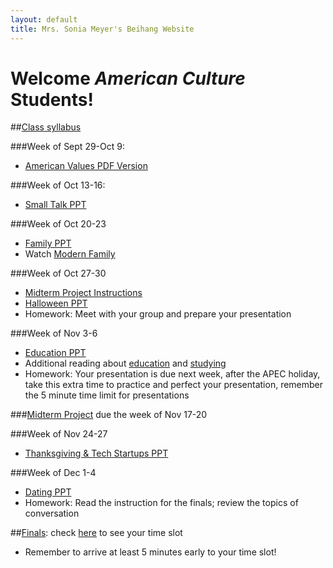 ```yaml
---
layout: default
title: Mrs. Sonia Meyer's Beihang Website
---
```

# Welcome *American Culture* Students!

##[Class syllabus](http://sonia-beihang-website-resources.s3.amazonaws.com/Graduate%20Culture%20Fall%202014%20Syllabus.pdf)


###Week of Sept 29-Oct 9:
- [American Values PDF Version](http://sonia-beihang-website-resources.s3.amazonaws.com/AmericanValues.pdf)

###Week of Oct 13-16:
- [Small Talk PPT](http://sonia-beihang-website-resources.s3.amazonaws.com/Small%20Talk.ppt)

###Week of Oct 20-23
- [Family PPT](http://sonia-beihang-website-resources.s3.amazonaws.com/Week%207%20Family.ppt)
- Watch [Modern Family](http://tv.sohu.com/20120926/n354001234.shtml)

###Week of Oct 27-30
- [Midterm Project Instructions](http://sonia-beihang-website-resources.s3.amazonaws.com/Midterm%20Project%20Instructions-Do%20Americans%20do%20that%20too%3F.pdf) 
 - [Halloween PPT](http://download.meyercraft.net/halloween-gc.pdf)
 - Homework: Meet with your group and prepare your presentation

###Week of Nov 3-6
- [Education PPT](http://sonia-beihang-website-resources.s3.amazonaws.com/Education+GC.pdf)
- Additional reading about [education](http://sonia-beihang-website-resources.s3.amazonaws.com/Week%208%20American%20Ways-Education.pdf) and [studying](http://sonia-beihang-website-resources.s3.amazonaws.com/Week%208%20American%20Ways-Studying.pdf)
- Homework: Your presentation is due next week, after the APEC holiday, take this extra time to practice and perfect your presentation, remember the 5 minute time limit for presentations




###[Midterm Project](http://sonia-beihang-website-resources.s3.amazonaws.com/Midterm%20Project%20Instructions-Do%20Americans%20do%20that%20too%3F.pdf) due the week of Nov 17-20

###Week of Nov 24-27
- [Thanksgiving & Tech Startups PPT](http://sonia-beihang-website-resources.s3.amazonaws.com/Thanksgiving%20and%20Apps.pdf)

###Week of Dec 1-4
- [Dating PPT](http://sonia-beihang-website-resources.s3.amazonaws.com/Dating.pdf) 
- Homework: Read the instruction for the finals; review the topics of conversation


##[Finals](http://sonia-beihang-website-resources.s3.amazonaws.com/Final%20Instructions.pdf): check [here](http://sonia-beihang-website-resources.s3.amazonaws.com/Finals%20Timetable.pdf) to see your time slot
- Remember to arrive at least 5 minutes early to your time slot!
